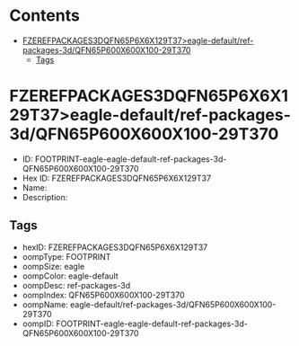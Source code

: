 



Contents
========

* [FZEREFPACKAGES3DQFN65P6X6X129T37>eagle-default/ref-packages-3d/QFN65P600X600X100-29T370](#fzerefpackages3dqfn65p6x6x129t37eagle-defaultref-packages-3dqfn65p600x600x100-29t370)
	* [Tags](#tags)

# FZEREFPACKAGES3DQFN65P6X6X129T37>eagle-default/ref-packages-3d/QFN65P600X600X100-29T370

- ID: FOOTPRINT-eagle-eagle-default-ref-packages-3d-QFN65P600X600X100-29T370
- Hex ID: FZEREFPACKAGES3DQFN65P6X6X129T37
- Name: 
- Description: 

## Tags

- hexID: FZEREFPACKAGES3DQFN65P6X6X129T37
- oompType: FOOTPRINT
- oompSize: eagle
- oompColor: eagle-default
- oompDesc: ref-packages-3d
- oompIndex: QFN65P600X600X100-29T370
- oompName: eagle-default/ref-packages-3d/QFN65P600X600X100-29T370
- oompID: FOOTPRINT-eagle-eagle-default-ref-packages-3d-QFN65P600X600X100-29T370
